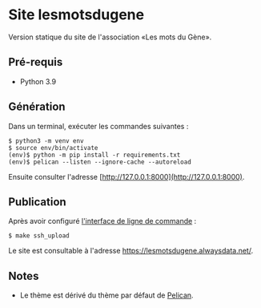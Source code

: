 # Site lesmotsdugene

Version statique du site de l'association «Les mots du Gène».

## Pré-requis

- Python 3.9

## Génération

Dans un terminal, exécuter les commandes suivantes :

```
$ python3 -m venv env
$ source env/bin/activate
(env)$ python -m pip install -r requirements.txt
(env)$ pelican --listen --ignore-cache --autoreload
```

Ensuite consulter l'adresse [http://127.0.0.1:8000](http://127.0.0.1:8000).

## Publication

Après avoir configuré [l'interface de ligne de
commande](https://aws.amazon.com/fr/cli/) :

```
$ make ssh_upload
```

Le site est consultable à l'adresse https://lesmotsdugene.alwaysdata.net/.

## Notes

* Le thème est dérivé du thème par défaut de
  [Pelican](https://github.com/getpelican/pelican).
